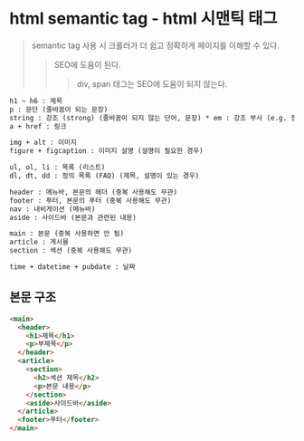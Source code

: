 # html semantic tag - html 시맨틱 태그

> semantic tag 사용 시 크롤러가 더 쉽고 정확하게 페이지를 이해할 수 있다.
>
> > SEO에 도움이 된다.
> >
> > > div, span 태그는 SEO에 도움이 되지 않는다.

```txt
h1 ~ h6 : 제목
p : 문단 (줄바꿈이 되는 문장)
string : 강조 (strong) (줄바꿈이 되지 않는 단어, 문장) * em : 강조 부사 (e.g. 정말!, 진짜!, 매우!... 스크린 리더기가 강조해서 읽어 준다. seo에는 도움이 안 된다.)
a + href : 링크

img + alt : 이미지
figure + figcaption : 이미지 설명 (설명이 필요한 경우)

ul, ol, li : 목록 (리스트)
dl, dt, dd : 정의 목록 (FAQ) (제목, 설명이 있는 경우)

header : 메뉴바, 본문의 헤더 (중복 사용해도 무관)
footer : 푸터, 본문의 푸터 (중복 사용해도 무관)
nav : 내비게이션 (메뉴바)
aside : 사이드바 (본문과 관련된 내용)

main : 본문 (중복 사용하면 안 됨)
article : 게시물
section : 섹션 (중복 사용해도 무관)

time + datetime + pubdate : 날짜
```

## 본문 구조

```html
<main>
  <header>
    <h1>제목</h1>
    <p>부제목</p>
  </header>
  <article>
    <section>
      <h2>섹션 제목</h2>
      <p>본문 내용</p>
    </section>
    <aside>사이드바</aside>
  </article>
  <footer>푸터</footer>
</main>
```
